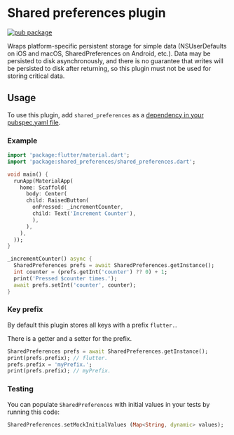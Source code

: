 # Shared preferences plugin

[![pub package](https://img.shields.io/pub/v/shared_preferences.svg)](https://pub.dev/packages/shared_preferences)

Wraps platform-specific persistent storage for simple data
(NSUserDefaults on iOS and macOS, SharedPreferences on Android, etc.). Data may be persisted to disk asynchronously,
and there is no guarantee that writes will be persisted to disk after
returning, so this plugin must not be used for storing critical data.

## Usage
To use this plugin, add `shared_preferences` as a [dependency in your pubspec.yaml file](https://flutter.dev/docs/development/platform-integration/platform-channels).

### Example

``` dart
import 'package:flutter/material.dart';
import 'package:shared_preferences/shared_preferences.dart';

void main() {
  runApp(MaterialApp(
    home: Scaffold(
      body: Center(
      child: RaisedButton(
        onPressed: _incrementCounter,
        child: Text('Increment Counter'),
        ),
      ),
    ),
  ));
}

_incrementCounter() async {
  SharedPreferences prefs = await SharedPreferences.getInstance();
  int counter = (prefs.getInt('counter') ?? 0) + 1;
  print('Pressed $counter times.');
  await prefs.setInt('counter', counter);
}
```

### Key prefix
By default this plugin stores all keys with a prefix `flutter.`.

There is a getter and a setter for the prefix.
``` dart
SharedPreferences prefs = await SharedPreferences.getInstance();
print(prefs.prefix); // flutter.
prefs.prefix = 'myPrefix.';
print(prefs.prefix); // myPrefix.

```

### Testing

You can populate `SharedPreferences` with initial values in your tests by running this code:

```dart
SharedPreferences.setMockInitialValues (Map<String, dynamic> values);
```
